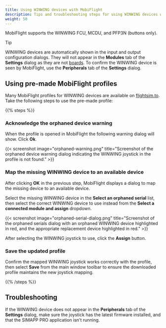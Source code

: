 ```yaml
---
title: Using WINWING devices with MobiFlight
description: Tips and troubleshooting steps for using WINWING devices with MobiFlight.
weight: 50
---
```


MobiFlight supports the WINWING FCU, MCDU, and PFP3N (buttons only).

> [!TIP]
> WINWING devices are automatically shown in the input and output configuration dialogs. They will not appear in the **Modules** tab of the **Settings** dialog as they are not [boards](/boards/). To confirm the WINWING device is seen by MobiFlight, use the **Peripherals** tab of the **Settings** dialog.

## Using pre-made MobiFlight profiles

Many MobiFlight profiles for WINWING devices are available on [flightsim.to](https://flightsim.to/discover/winwing%20mobiflight). Take the following steps to use the pre-made profile:

{{% steps %}}

### Acknowledge the orphaned device warning

When the profile is opened in MobiFlight the following warning dialog will show. Click **Ok**.

{{< screenshot image="orphaned-warning.png" title="Screenshot of the orphaned device warning dialog indicating the WINWING joystick in the profile is not found." >}}

### Map the missing WINWING device to an available device

After clicking **OK** in the previous step, MobiFlight displays a dialog to map the missing device to an available device.

Select the missing WINWING device in the **Select an orphaned serial** list, then select the correct WINWING device to use instead from the **Select a connected module and assign** dropdown.

{{< screenshot image="orphaned-serial-dialog.png" title="Screenshot of the orphaned serials dialog with an orphaned WINWING device highlighted in red, and the appropriate replacement device highlighted in red." >}}

After selecting the WINWING joystick to use, click the **Assign** button.

### Save the updated profile

Confirm the mapped WINWING joystick works correctly with the profile, then select **Save** from the main window toolbar to ensure the downloaded profile maintains the new joystick mapping.

{{% /steps %}}

## Troubleshooting

If the WINWING device does not appear in the **Peripherals** tab of the **Settings** dialog, make sure the joystick has the latest firmware installed, and that the SIMAPP PRO application isn't running.
